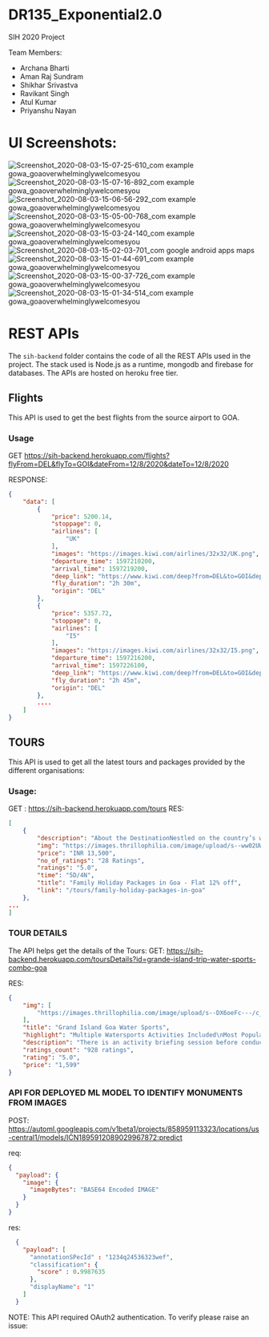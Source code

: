 # DR135_Exponential2.0
SIH 2020 Project

Team Members:
- Archana Bharti
- Aman Raj Sundram
- Shikhar Srivastva
- Ravikant Singh
- Atul Kumar
- Priyanshu Nayan

# UI Screenshots:
![Screenshot_2020-08-03-15-07-25-610_com example gowa_goaoverwhelminglywelcomesyou](https://user-images.githubusercontent.com/32892545/89174632-d3eafe00-d5a3-11ea-924e-9b35a9a8a713.jpg)
![Screenshot_2020-08-03-15-07-16-892_com example gowa_goaoverwhelminglywelcomesyou](https://user-images.githubusercontent.com/32892545/89174638-d6e5ee80-d5a3-11ea-83e5-3898585b004b.jpg)
![Screenshot_2020-08-03-15-06-56-292_com example gowa_goaoverwhelminglywelcomesyou](https://user-images.githubusercontent.com/32892545/89174642-d8171b80-d5a3-11ea-88a2-1ba861861d6b.jpg)
![Screenshot_2020-08-03-15-05-00-768_com example gowa_goaoverwhelminglywelcomesyou](https://user-images.githubusercontent.com/32892545/89174649-da797580-d5a3-11ea-9485-d1b096995af2.jpg)
![Screenshot_2020-08-03-15-03-24-140_com example gowa_goaoverwhelminglywelcomesyou](https://user-images.githubusercontent.com/32892545/89174655-dcdbcf80-d5a3-11ea-9a79-6f2d36788e1d.jpg)
![Screenshot_2020-08-03-15-02-03-701_com google android apps maps](https://user-images.githubusercontent.com/32892545/89174662-df3e2980-d5a3-11ea-9432-67ac0b0a4848.jpg)
![Screenshot_2020-08-03-15-01-44-691_com example gowa_goaoverwhelminglywelcomesyou](https://user-images.githubusercontent.com/32892545/89174681-e2391a00-d5a3-11ea-90ac-5c3837fc0173.jpg)
![Screenshot_2020-08-03-15-00-37-726_com example gowa_goaoverwhelminglywelcomesyou](https://user-images.githubusercontent.com/32892545/89174684-e49b7400-d5a3-11ea-968e-5ba7e32b75cd.jpg)
![Screenshot_2020-08-03-15-01-34-514_com example gowa_goaoverwhelminglywelcomesyou](https://user-images.githubusercontent.com/32892545/89174692-e8c79180-d5a3-11ea-901d-9d027addb583.jpg)


# REST APIs

The `sih-backend` folder contains the code of all the REST APIs used in the project. The stack used is Node.js as a runtime, mongodb and firebase for databases. The APIs are hosted on heroku free tier.

## Flights
This API is used to get the best flights from the source airport to GOA. 

### Usage

GET https://sih-backend.herokuapp.com/flights?flyFrom=DEL&flyTo=GOI&dateFrom=12/8/2020&dateTo=12/8/2020

RESPONSE:
```json
{
    "data": [
        {
            "price": 5200.14,
            "stoppage": 0,
            "airlines": [
                "UK"
            ],
            "images": "https://images.kiwi.com/airlines/32x32/UK.png",
            "departure_time": 1597210200,
            "arrival_time": 1597219200,
            "deep_link": "https://www.kiwi.com/deep?from=DEL&to=GOI&departure=12-08-2020&flightsId=0711207c483600006a9cdba8_0&price=66&passengers=1&affilid=picky&lang=en&currency=EUR&booking_token=AgSMhov4kS60TUqvMnmbqZWYeQB-W7AVqpco5dLP6JI7_MIRlbDxeupVrDDwFAEsfyxpDZLe9K-JD7oo79Rxq-cAa5AUH34CErmOdbEpMCSVX1w83ZVIZLvbFABsa128CYhMzpTqU2oGr9djlPIg9aZiIdHmVV72r6KjWJYF7K_Y1iNHu2N1R9muBAWKOqgT8Bf2OGa4qJU98K1JpfuBCuG3C2E6nOFr4fyE-eSWiGcSbxEqDT6pv_VBMeXYGKW7-2Lrk3RS9D4Yq-Aq4906EbtbfMhkLP9sa5BaWxfvXPAciCi_Ys-AXRwpwXKZDWSRnqSwUMeZLhpyGLAvmDNslM145HZgspuh5C6sAvpHItN3-afnZ0FlpTe13vJYLpPTM0FjPFxknOeZ-wVk9Osqclu98G33BvlA6O9UrVaNxzdXk7ILyDtTCxJ6NiU6XH-HYqDXD5ocd-2VnUbO6nuQBoNsap0l6eLtOtxgVfftahFW7ZJ8OfiV9Av6b7lPEzDuqXwtkjHGyvSElqoKIlk8fXevBXWeGnM2WarBs3y1JHkNQ4vaC43Y5NdCAMVhFkR_zO0YnDBAYFBVBXCir44auf2BBQ0M1JHrSgiNyuG_AhGyUeAy188NhlFE0AEV6WOtwsa8TNdrHL6EOGjbpVn_40rl1QsdxblbSU0YZWzuLSoo7F6fRrp46u2GC5kTK-6vw",
            "fly_duration": "2h 30m",
            "origin": "DEL"
        },
        {
            "price": 5357.72,
            "stoppage": 0,
            "airlines": [
                "I5"
            ],
            "images": "https://images.kiwi.com/airlines/32x32/I5.png",
            "departure_time": 1597216200,
            "arrival_time": 1597226100,
            "deep_link": "https://www.kiwi.com/deep?from=DEL&to=GOI&departure=12-08-2020&flightsId=0711207c48360000baffe9ed_0&price=68&passengers=1&affilid=picky&lang=en&currency=EUR&booking_token=AB96-VnCilG53qHK-IFgdD0FIDq24SvPsMbwnhsFmg9OpJFULh2-msDGmf3s48-Ym-rh5A6Ncgr6dhCN2MtlDTiZgxG70XjroIHOdjh4rsrejkAB0tVcr7TqURMoHYh3SxX3CrKxiSyD9oJJU0TteS4FevkE1rc9H61T1w2tQgk4vrvE91lVwMyHyZRz5Sm3XuVQFNi6r-xuwbFlu3Z4L3YILr-FFx1oTCMf0YHo-Ld8Abb2vXlNmqXAnULJuPrSneUXmxxlv5g58lBXaNRa568F-OyOCX5d05tTjj50B2NCBiwkWsGh30PKeFxLv7qMpYnNVxvytr1KO_PFgYWMoTOw2FwuTngz5oUVLylmif4CCpM5o3dZaj9KwtSNWdtAXYyjMJ9bat5UD4_0EXn9bc4f15Fyysf7huc71FFLFjTO8MlA0wQ3ofs64cSTU8TzbWLcUFVkaVdRydAY7FXC9GTBLUmWyKrHirWH6_APqmkPCaT6C7M_Ezqt4PP57ENYTNehtOzv_4go3jMRJf8wchS2YSPrRR2Rp-vbA0HRDibgji8nnvSy5DpoCfORaoDiTopHcsDjVOah6fdn1wYoCybL9YrFHf2V2_7o51fC8hRQ43heW6iNvzX7YwCca4c4HJ7YwoxHvmA2E0_ZqQy9BJHBsEVosp3uAeb8uxNStONM=",
            "fly_duration": "2h 45m",
            "origin": "DEL"
        },
        ....
    ]
}
```

## TOURS

This API is used to get all the latest tours and packages provided by the different organisations:

### Usage:
GET : https://sih-backend.herokuapp.com/tours
RES: 
```json
[
    {
        "description": "About the DestinationNestled on the country’s western coast, Goa forms the smallest state of India. This beautiful destination is known popularly for its rich Portuguese heritage, delectable seafood, pristine beaches, and crazy nightlife. The state’s capital city, Panjim lies at the center and is conveniently connected to the remaining parts of the world by international flights, trains, and buses, making tourism nurture and grow in the state of Goa. Millions of national and international tourists visit this enchanting place throughout the year with the best Family holiday packages in Goa.Flaunting a long coastline extending over a length of more than 100 kilometers, the coastal state of Goa is packed with a plethora of propelling beaches that can be explored with the traveler-friendly Goa tour packages for family. The North Goa beaches of Calangute, Baga, Arambol, and Anjuna have received much popularity all over the world and are known for their colorful beach shacks, bustling nightlife culture, and exhilarating water sports. These hyperactive beaches are mostly frequented by the adrenaline junkies and party animals. The South Goa beaches of Palolem and Agonda are calmer and quieter and are popular among the peace and solitude seekers. Once served as a Portuguese colony, the state of Goa is home to a number of impressive architectural wonders from the ancient colonial period, which can be discovered with the Goa packages for families. One can find a myriad of old bungalows and cathedrals that showcase the traditional Portuguese architectural designs. Such engineering designs can be witnessed in structures like the Basilica of Bom Jesus, Se Cathedral, Church of St. Francis of Assisi, and Terekhol Fort. The locals of Goa are very friendly and accomodating, which makes this travel destination quite safe and comfortable for tourists, including solo travelers and families.      About the Goa Family Tour Package:- Explore the unparalleled charm of Goa with the well-curated Family holiday packages in Goa. - The itinerary of this amazing package will let you discover the top tourist destinations of South and North Goa and offer you the chance to indulge in a plethora of fun-filled and exhilarating activities. - As you tour through the streets of the state with our Goa packages for family, you will witness many iconic structures of the Colonial era including the Se Cathedral and the Basilica of Bom Jesus. - You will also be allowed to relish the authentic Goan seafood and experience adrenaline-pumping water activities on the various beaches of the state. - The Goa tour packages for family will also offer you an ample amount of time to enjoy leisure time with your family, shopping and experiencing the enthralling nightlife of the place. - Not to forget, our Family holiday packages in Goa will even offer you the best accommodation facility and hassle-free transfer services.",
        "img": "https://images.thrillophilia.com/image/upload/s--ww02UW-U--/c_fill,f_auto,fl_strip_profile,g_center,h_183,q_auto,w_245/v1/images/photos/000/273/772/original/1590039644_shutterstock_1389663329.jpg.jpg",
        "price": "INR 13,500",
        "no_of_ratings": "28 Ratings",
        "ratings": "5.0",
        "time": "5D/4N",
        "title": "Family Holiday Packages in Goa - Flat 12% off",
        "link": "/tours/family-holiday-packages-in-goa"
    },
...
]
```
### TOUR DETAILS

The API helps get the details of the Tours:
GET: https://sih-backend.herokuapp.com/toursDetails?id=grande-island-trip-water-sports-combo-goa

RES: 
```json
{
    "img": [
        "https://images.thrillophilia.com/image/upload/s--DX6oeFc---/c_fill,f_auto,fl_strip_profile,h_600,q_auto,w_975/v1/images/photos/000/136/961/original/1585372756_2020-03-26.jpg.jpg?1585372756",
    ],
    "title": "Grand Island Goa Water Sports",
    "highlight": "Multiple Watersports Activities Included\nMost Popular Water Sports Combo\nExperience thrilling Scuba Diving\nComplimentary photos and Videos\n\n    Cashback of 1250\n \n",
    "description": "There is an activity briefing session before conducting any water sport which is about (8-10 minutes), followed by a wait time of about 5-7 minutes before the start of the next activity. ",
    "ratings_count": "928 ratings",
    "rating": "5.0",
    "price": "1,599"
}
```
### API FOR DEPLOYED ML MODEL TO IDENTIFY MONUMENTS FROM IMAGES

POST: https://automl.googleapis.com/v1beta1/projects/858959113323/locations/us-central1/models/ICN1895912089029967872:predict

req: 
```json
{
  "payload": {
    "image": {
      "imageBytes": "BASE64 Encoded IMAGE"
    }
  }
}
```

res: 
```json
  {
    "payload": [
      "annotationSPecId" : "1234q24536323wef",
      "classification": {
        "score" : 0.9987635
      },
      "displayName": "1"
    ]
  }
```
 NOTE: This API required OAuth2 authentication. To verify please raise an issue:
 
